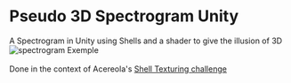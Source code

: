 # Pseudo 3D Spectrogram Unity
A Spectrogram in Unity using Shells and a shader to give the illusion of 3D
![spectrogram Exemple](https://github.com/julesHaerinck/Pseudo-3D-Spectrogram-Unity/assets/66178532/ea4baa3b-cb37-4ade-a7b1-0c9ec33f2e38)
<br/>
<br/>
Done in the context of Acereola's [Shell Texturing challenge](https://www.youtube.com/watch?v=9dr-tRQzij4)
<br/>
